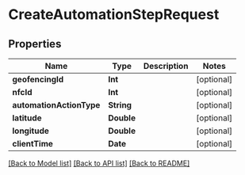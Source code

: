 # CreateAutomationStepRequest

## Properties
Name | Type | Description | Notes
------------ | ------------- | ------------- | -------------
**geofencingId** | **Int** |  | [optional] 
**nfcId** | **Int** |  | [optional] 
**automationActionType** | **String** |  | [optional] 
**latitude** | **Double** |  | [optional] 
**longitude** | **Double** |  | [optional] 
**clientTime** | **Date** |  | [optional] 

[[Back to Model list]](../README.md#documentation-for-models) [[Back to API list]](../README.md#documentation-for-api-endpoints) [[Back to README]](../README.md)


